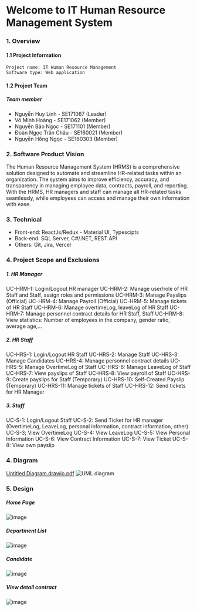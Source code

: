 # Welcome to IT Human Resource Management System

### 1. Overview
#### 1.1 Project Information
	Project name: IT Human Resource Management
	Software type: Web application
#### 1.2 Project Team
##### Team member 
- Nguyễn Huy Linh - SE171067 (Leader)
- Võ Minh Hoàng - SE171062 (Member)
- Nguyễn Bảo Ngọc - SE171101 (Member)
- Đoàn Ngọc Trân Châu - SE160021 (Member)
- Nguyễn Hồng Ngọc - SE160303 (Member)

### 2. Software Product Vision
The Human Resource Management System (HRMS) is a comprehensive solution designed to automate and streamline HR-related tasks within an organization. The system aims to improve efficiency, accuracy, and transparency in managing employee data, contracts, payroll, and reporting. With the HRMS, HR managers and staff can manage all HR-related tasks seamlessly, while employees can access and manage their own information with ease.

### 3. Technical 
  - Front-end: ReactJs/Redux - Material UI, Typescipts
  - Back-end: SQL Server, C#/.NET, REST API
  - Others: Git, Jira, Vercel

### 4. Project Scope and Exclusions
##### 1. HR Manager
UC-HRM-1: Login/Logout HR manager
UC-HRM-2: Manage user/role of HR Staff and Staff, assign roles and permissions
UC-HRM-3: Manage Payslips (Official)
UC-HRM-4: Manage Payroll (Official)
UC-HRM-5: Manage tickets of HR Staff
UC-HRM-6: Manage overtimeLog, leaveLog of HR Staff
UC-HRM-7: Manage personnel contract details for HR Staff, Staff
UC-HRM-8: View statistics: Number of employees in the company, gender ratio, average age,...

##### 2. HR Staff
UC-HRS-1: Login/Logout HR Staff
UC-HRS-2: Manage Staff
UC-HRS-3: Manage Candidates 
UC-HRS-4: Manage personnel contract details 
UC-HRS-5: Manage OvertimeLog of Staff
UC-HRS-6: Manage LeaveLog of Staff
UC-HRS-7: View payslips of Staff
UC-HRS-8: View payroll of Staff
UC-HRS-9: Create payslips for Staff (Temporary)
UC-HRS-10: Self-Created Payslip (Temporary)
UC-HRS-11: Manage tickets of Staff
UC-HRS-12: Send tickets for HR Manager

##### 3. Staff
UC-S-1: Login/Logout Staff
UC-S-2: Send Ticket for HR manager (OvertimeLog, LeaveLog, personal information, contract information, other)
UC-S-3; View OvertimeLog
UC-S-4: View LeaveLog
UC-S-5: View Personal Information
UC-S-6: View Contract Information
UC-S-7: View Ticket
UC-S-8: View own payslip

### 4. Diagram
[Untitled Diagram.drawio.pdf](https://github.com/huylinhit/hr_management_system/files/11995754/Untitled.Diagram.drawio.pdf)
![UML diagram](https://github.com/huylinhit/hr_management_system/assets/110725621/b3e7a013-2632-4056-8852-10c80fad9759)

### 5. Design
##### Home Page
![image](https://github.com/huylinhit/hr_management_system/assets/110725621/5de05c1c-1a83-42b4-9c61-ba0a005d9f0e)

##### Department List
![image](https://github.com/huylinhit/hr_management_system/assets/110725621/3f897f56-22e2-43a8-b69e-07587d65ff5f)

##### Candidate
![image](https://github.com/huylinhit/hr_management_system/assets/110725621/fdd33fb7-0431-462d-b691-ec94649dea03)

##### View detail contract
![image](https://github.com/huylinhit/hr_management_system/assets/110725621/6b3ee115-7190-41a5-82ed-37cebe247467)


